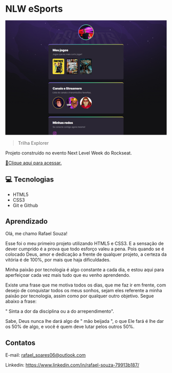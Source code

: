 # NLW eSports

![preview](/.github/rafinhass.github.io_nlw-eSports-explorer_.png)


>Trilha Explorer

Projeto construído no evento Next Level Week do Rockseat.

[🔗Clique aqui para acessar.](https://rafinhass.github.io/nlw-eSports-explorer/)



## 💻 Tecnologias
- HTML5
- CSS3
- Git e Github

## Aprendizado
Olá, me chamo Rafael Souza!

Esse foi o meu primeiro projeto utilizando HTML5 e CSS3. E a sensação de dever cumprido é a prova que todo esforço valeu a pena.
Pois quando se é colocado Deus, amor e dedicação a frente de qualquer projeto, a certeza da vitória é de 100%, por mais que haja dificuldades.

Minha paixão por tecnologia é algo constante a cada dia, e estou aqui para aperfeiçoar cada vez mais tudo que eu venho aprendendo.

Existe uma frase que me motiva todos os dias, que me faz ir em frente, com desejo de conquistar todos os meus sonhos, sejam eles referente a minha paixão por tecnologia, assim como por qualquer outro objetivo. Segue abaixo a frase:

" Sinta a dor da disciplina ou a do arrependimento".

Sabe, Deus nunca lhe dará algo de " mão beijada ", o que Ele fará é lhe dar os 50% de algo, e você é quem deve lutar pelos outros 50%.


## Contatos
E-mail: rafael_soares06@outlook.com

Linkedin: https://www.linkedin.com/in/rafael-souza-79913b187/
